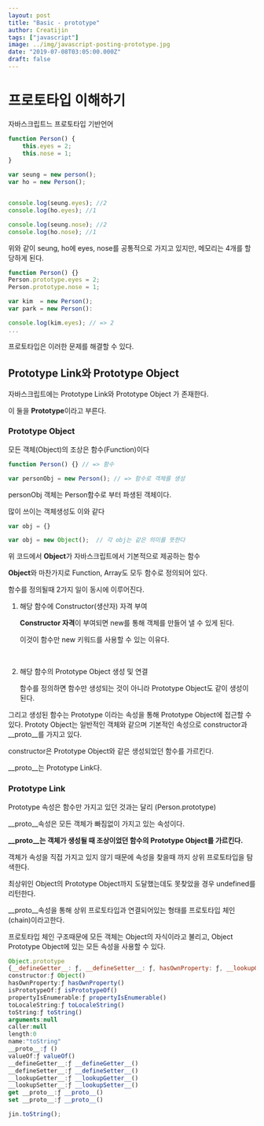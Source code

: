 ```yaml
---
layout: post
title: "Basic - prototype"
author: Creatijin
tags: ["javascript"]
image: ../img/javascript-posting-prototype.jpg
date: "2019-07-08T03:05:00.000Z"
draft: false
---
```

# 프로토타입 이해하기

자바스크립트느 프로토타입 기반언어



~~~javascript
function Person() {
    this.eyes = 2;
  	this.nose = 1;
}

var seung = new person();
var ho = new Person();


console.log(seung.eyes); //2
console.log(ho.eyes); //1

console.log(seung.nose); //2
console.log(ho.nose); //1
~~~

위와 같이 seung, ho에 eyes, nose를 공통적으로 가지고 있지만, 메모리는 4개를 할당하게 된다.

~~~javascript
function Person() {}
Person.prototype.eyes = 2;
Person.prototype.nose = 1;

var kim  = new Person();
var park = new Person():

console.log(kim.eyes); // => 2
...
~~~

프로토타입은 이러한 문제를 해결할 수 있다.



## Prototype Link와 Prototype Object

자바스크립트에는 Prototype Link와 Prototype Object 가 존재한다.

이 둘을 **Prototype**이라고 부른다.



### Prototype Object

모든 객체(Object)의 조상은 함수(Function)이다

~~~javascript
function Person() {} // => 함수

var personObj = new Person(); // => 함수로 객체를 생성
~~~

personObj 객체는 Person함수로 부터 파생된 객체이다.

많이 쓰이는 객체생성도 이와 같다

~~~Javascript
var obj = {} 

var obj = new Object();  // 각 obj는 같은 의미를 뜻한다
~~~

위 코드에서 **Object**가 자바스크립트에서 기본적으로 제공하는 함수

**Object**와 마찬가지로 Function, Array도 모두 함수로 정의되어 있다.

함수를 정의될때 2가지 일이 동시에 이루어진다.

1. 해당 함수에 Constructor(생산자) 자격 부여

   **Constructor 자격**이 부여되면 new를 통해 객체를 만들어 낼 수 있게 된다.

   이것이 함수만 new 키워드를 사용할 수 있는 이유다.

   ​

2. 해당 함수의 Prototype Object 생성 및 연결

   함수를 정의하면 함수만 생성되는 것이 아니라 Prototype Object도 같이 생성이 된다.



그리고 생성된 함수는 Prototype 이라는 속성을 통해 Prototype Object에 접근할 수 있다. Prototy Object는 일반적인 객체와 같으며 기본적인 속성으로 constructor과 \__proto__를 가지고 있다.



constructor은 Prototype Object와 같은 생성되었던 함수를 가르킨다.

\__proto__는 Prototype Link다.





### Prototype Link

Prototype 속성은 함수만 가지고 있던 것과는 달리 (Person.prototype)

\__proto__속성은 모든 객체가 빠짐없이 가지고 있는 속성이다.

**\__proto__는 객체가 생성될 때 조상이었던 함수의 Prototype Object를 가르킨다.**



객체가 속성을 직접 가지고 있지 않기 때문에 속성을 찾을때 까지 상위 프로토타입을 탐색한다.

최상위인 Object의 Prototype Object까지 도달했는데도 못찾았을 경우 undefined를 리턴한다.

\__proto__속성을 통해 상위 프로토타입과 연결되어있는 형태를 프로토타입 체인(chain)이라고한다.



프로토타입 체인 구조때문에 모든 객체는 Object의 자식이라고 불리고, Object Prototype Object에 있는 모든 속성을 사용할 수 있다.

~~~Javascript
Object.prototype
{__defineGetter__: ƒ, __defineSetter__: ƒ, hasOwnProperty: ƒ, __lookupGetter__: ƒ, __lookupSetter__: ƒ, …}
constructor:ƒ Object()
hasOwnProperty:ƒ hasOwnProperty()
isPrototypeOf:ƒ isPrototypeOf()
propertyIsEnumerable:ƒ propertyIsEnumerable()
toLocaleString:ƒ toLocaleString()
toString:ƒ toString()
arguments:null
caller:null
length:0
name:"toString"
__proto__:ƒ ()
valueOf:ƒ valueOf()
__defineGetter__:ƒ __defineGetter__()
__defineSetter__:ƒ __defineSetter__()
__lookupGetter__:ƒ __lookupGetter__()
__lookupSetter__:ƒ __lookupSetter__()
get __proto__:ƒ __proto__()
set __proto__:ƒ __proto__()

jin.toString();
~~~





